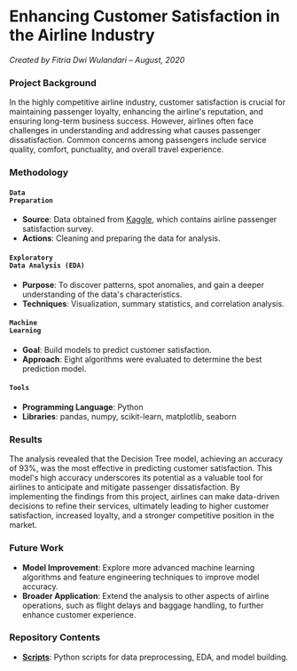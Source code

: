 # Enhancing Customer Satisfaction in the Airline Industry

_Created by Fitria Dwi Wulandari – August, 2020_

### **Project Background**
In the highly competitive airline industry, customer satisfaction is crucial for maintaining passenger loyalty, enhancing the airline's reputation, and ensuring long-term business success. However, airlines often face challenges in understanding and addressing what causes passenger dissatisfaction. Common concerns among passengers include service quality, comfort, punctuality, and overall travel experience.

### **Methodology**
#### <code style="color : darkpurple">Data Preparation</code>
* **Source**: Data obtained from [Kaggle](https://www.kaggle.com/datasets/teejmahal20/airline-passenger-satisfaction), which contains airline passenger satisfaction survey.
* **Actions**: Cleaning and preparing the data for analysis.

#### <code style="color : darkpurple">Exploratory Data Analysis (EDA)</code>
* **Purpose**: To discover patterns, spot anomalies, and gain a deeper understanding of the data's characteristics.
* **Techniques**: Visualization, summary statistics, and correlation analysis.

#### <code style="color : darkpurple">Machine Learning</code>
* **Goal**: Build models to predict customer satisfaction.
* **Approach**: Eight algorithms were evaluated to determine the best prediction model.

#### <code style="color : darkpurple">Tools</code>
* **Programming Language**: Python
* **Libraries**: pandas, numpy, scikit-learn, matplotlib, seaborn

### **Results**
The analysis revealed that the Decision Tree model, achieving an accuracy of 93%, was the most effective in predicting customer satisfaction. This model's high accuracy underscores its potential as a valuable tool for airlines to anticipate and mitigate passenger dissatisfaction. By implementing the findings from this project, airlines can make data-driven decisions to refine their services, ultimately leading to higher customer satisfaction, increased loyalty, and a stronger competitive position in the market.

### **Future Work**
* **Model Improvement**: Explore more advanced machine learning algorithms and feature engineering techniques to improve model accuracy.
* **Broader Application**: Extend the analysis to other aspects of airline operations, such as flight delays and baggage handling, to further enhance customer experience.

### Repository Contents
* [**Scripts**](https://github.com/fitria-dwi/Airline-Passenger-Satisfaction/blob/main/Airline%20Passenger%20Satisfaction.ipynb): Python scripts for data preprocessing, EDA, and model building.
